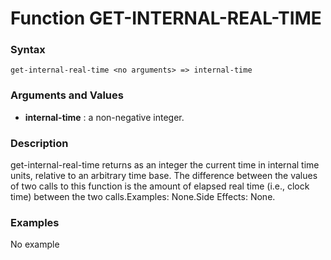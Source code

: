 <!-- Generated on 05/10/2020 by https://github.com/anto2oo/clhs-evolved -->

# Function GET-INTERNAL-REAL-TIME

### Syntax
`get-internal-real-time <no arguments> => internal-time`  


### Arguments and Values
- **internal-time** : a non-negative integer.   


### Description
get-internal-real-time returns as an integer the current time in internal time units, relative to an arbitrary time base. The difference between the values of two calls to this function is the amount of elapsed real time (i.e., clock time) between the two calls.Examples: None.Side Effects: None.



### Examples
No example  
